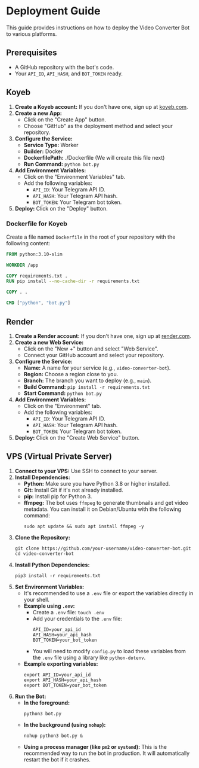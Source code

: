 # Deployment Guide

This guide provides instructions on how to deploy the Video Converter Bot to various platforms.

## Prerequisites

*   A GitHub repository with the bot's code.
*   Your `API_ID`, `API_HASH`, and `BOT_TOKEN` ready.

## Koyeb

1.  **Create a Koyeb account:** If you don't have one, sign up at [koyeb.com](https://www.koyeb.com/).
2.  **Create a new App:**
    *   Click on the "Create App" button.
    *   Choose "GitHub" as the deployment method and select your repository.
3.  **Configure the Service:**
    *   **Service Type:** Worker
    *   **Builder:** Docker
    *   **DockerfilePath:** ./Dockerfile (We will create this file next)
    *   **Run Command:** `python bot.py`
4.  **Add Environment Variables:**
    *   Click on the "Environment Variables" tab.
    *   Add the following variables:
        *   `API_ID`: Your Telegram API ID.
        *   `API_HASH`: Your Telegram API hash.
        *   `BOT_TOKEN`: Your Telegram bot token.
5.  **Deploy:** Click on the "Deploy" button.

### Dockerfile for Koyeb

Create a file named `Dockerfile` in the root of your repository with the following content:

```Dockerfile
FROM python:3.10-slim

WORKDIR /app

COPY requirements.txt .
RUN pip install --no-cache-dir -r requirements.txt

COPY . .

CMD ["python", "bot.py"]
```

## Render

1.  **Create a Render account:** If you don't have one, sign up at [render.com](https://www.render.com/).
2.  **Create a new Web Service:**
    *   Click on the "New +" button and select "Web Service".
    *   Connect your GitHub account and select your repository.
3.  **Configure the Service:**
    *   **Name:** A name for your service (e.g., `video-converter-bot`).
    *   **Region:** Choose a region close to you.
    *   **Branch:** The branch you want to deploy (e.g., `main`).
    *   **Build Command:** `pip install -r requirements.txt`
    *   **Start Command:** `python bot.py`
4.  **Add Environment Variables:**
    *   Click on the "Environment" tab.
    *   Add the following variables:
        *   `API_ID`: Your Telegram API ID.
        *   `API_HASH`: Your Telegram API hash.
        *   `BOT_TOKEN`: Your Telegram bot token.
5.  **Deploy:** Click on the "Create Web Service" button.

## VPS (Virtual Private Server)

1.  **Connect to your VPS:** Use SSH to connect to your server.
2.  **Install Dependencies:**
    *   **Python:** Make sure you have Python 3.8 or higher installed.
    *   **Git:** Install Git if it's not already installed.
    *   **pip:** Install pip for Python 3.
    *   **ffmpeg:** The bot uses `ffmpeg` to generate thumbnails and get video metadata. You can install it on Debian/Ubuntu with the following command:
        ```
        sudo apt update && sudo apt install ffmpeg -y
        ```
3.  **Clone the Repository:**
    ```
    git clone https://github.com/your-username/video-converter-bot.git
    cd video-converter-bot
    ```
4.  **Install Python Dependencies:**
    ```
    pip3 install -r requirements.txt
    ```
5.  **Set Environment Variables:**
    *   It's recommended to use a `.env` file or export the variables directly in your shell.
    *   **Example using `.env`:**
        *   Create a `.env` file: `touch .env`
        *   Add your credentials to the `.env` file:
            ```
            API_ID=your_api_id
            API_HASH=your_api_hash
            BOT_TOKEN=your_bot_token
            ```
        *   You will need to modify `config.py` to load these variables from the `.env` file using a library like `python-dotenv`.
    *   **Example exporting variables:**
        ```
        export API_ID=your_api_id
        export API_HASH=your_api_hash
        export BOT_TOKEN=your_bot_token
        ```
6.  **Run the Bot:**
    *   **In the foreground:**
        ```
        python3 bot.py
        ```
    *   **In the background (using `nohup`):**
        ```
        nohup python3 bot.py &
        ```
    *   **Using a process manager (like `pm2` or `systemd`):** This is the recommended way to run the bot in production. It will automatically restart the bot if it crashes.
